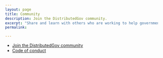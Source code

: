 ```yaml
---
layout: page
title: Community
description: Join the DistributedGov community.
excerpt: "Share and learn with others who are working to help government adopt best practices for distributed teams."
permalink: 

---
```


* [Join the DistributedGov community](https://distributedgov.herokuapp.com/)
* [Code of conduct](/conduct)
